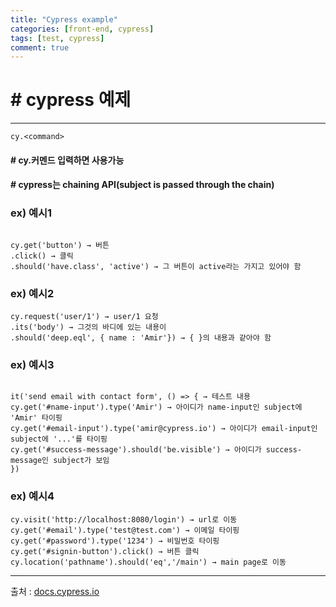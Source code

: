 ```yaml
---
title: "Cypress example"
categories: [front-end, cypress]
tags: [test, cypress]
comment: true
---
```


# # cypress 예제

---

```
cy.<command>
```

#### # cy.커멘드 입력하면 사용가능

#### # cypress는 **chaining API**(subject is passed through the chain)

### ex) 예시1

```

cy.get('button') → 버튼
.click() → 클릭
.should('have.class', 'active') → 그 버튼이 active라는 가지고 있어야 함

```

### ex) 예시2

```
cy.request('user/1') → user/1 요청
.its('body') → 그것의 바디에 있는 내용이
.should('deep.eql', { name : 'Amir'}) → { }의 내용과 같아야 함
```

### ex) 예시3

```

it('send email with contact form', () => { → 테스트 내용
cy.get('#name-input').type('Amir') → 아이디가 name-input인 subject에 'Amir' 타이핑
cy.get('#email-input').type('amir@cypress.io') → 아이디가 email-input인 subject에 '...'를 타이핑
cy.get('#success-message').should('be.visible') → 아이디가 success-message인 subject가 보임
})

```

### ex) 예시4

```
cy.visit('http://localhost:8080/login') → url로 이동
cy.get('#email').type('test@test.com') → 이메일 타이핑
cy.get('#password').type('1234') → 비밀번호 타이핑
cy.get('#signin-button').click() → 버튼 클릭
cy.location('pathname').should('eq','/main') → main page로 이동
```

---

출처 : [docs.cypress.io](https://docs.cypress.io/guides/overview/why-cypress.html#In-a-nutshell)
